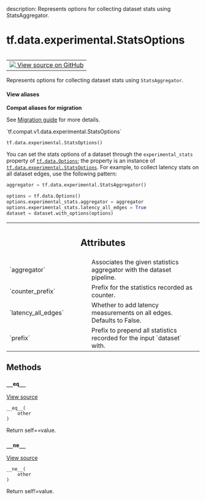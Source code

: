 description: Represents options for collecting dataset stats using StatsAggregator.

<div itemscope itemtype="http://developers.google.com/ReferenceObject">
<meta itemprop="name" content="tf.data.experimental.StatsOptions" />
<meta itemprop="path" content="Stable" />
<meta itemprop="property" content="__eq__"/>
<meta itemprop="property" content="__init__"/>
<meta itemprop="property" content="__ne__"/>
</div>

# tf.data.experimental.StatsOptions

<!-- Insert buttons and diff -->

<table class="tfo-notebook-buttons tfo-api nocontent" align="left">
<td>
  <a target="_blank" href="https://github.com/tensorflow/tensorflow/blob/r2.3/tensorflow/python/data/experimental/ops/stats_options.py#L28-L70">
    <img src="https://www.tensorflow.org/images/GitHub-Mark-32px.png" />
    View source on GitHub
  </a>
</td>
</table>



Represents options for collecting dataset stats using `StatsAggregator`.

<section class="expandable">
  <h4 class="showalways">View aliases</h4>
  <p>
<b>Compat aliases for migration</b>
<p>See
<a href="https://www.tensorflow.org/guide/migrate">Migration guide</a> for
more details.</p>
<p>`tf.compat.v1.data.experimental.StatsOptions`</p>
</p>
</section>

<pre class="devsite-click-to-copy prettyprint lang-py tfo-signature-link">
<code>tf.data.experimental.StatsOptions()
</code></pre>



<!-- Placeholder for "Used in" -->

You can set the stats options of a dataset through the `experimental_stats`
property of <a href="../../../tf/data/Options.md"><code>tf.data.Options</code></a>; the property is an instance of
<a href="../../../tf/data/experimental/StatsOptions.md"><code>tf.data.experimental.StatsOptions</code></a>. For example, to collect latency stats
on all dataset edges, use the following pattern:

```python
aggregator = tf.data.experimental.StatsAggregator()

options = tf.data.Options()
options.experimental_stats.aggregator = aggregator
options.experimental_stats.latency_all_edges = True
dataset = dataset.with_options(options)
```



<!-- Tabular view -->
 <table class="responsive fixed orange">
<colgroup><col width="214px"><col></colgroup>
<tr><th colspan="2"><h2 class="add-link">Attributes</h2></th></tr>

<tr>
<td>
`aggregator`
</td>
<td>
Associates the given statistics aggregator with the dataset pipeline.
</td>
</tr><tr>
<td>
`counter_prefix`
</td>
<td>
Prefix for the statistics recorded as counter.
</td>
</tr><tr>
<td>
`latency_all_edges`
</td>
<td>
Whether to add latency measurements on all edges. Defaults to False.
</td>
</tr><tr>
<td>
`prefix`
</td>
<td>
Prefix to prepend all statistics recorded for the input `dataset` with.
</td>
</tr>
</table>



## Methods

<h3 id="__eq__"><code>__eq__</code></h3>

<a target="_blank" href="https://github.com/tensorflow/tensorflow/blob/r2.3/tensorflow/python/data/util/options.py#L37-L43">View source</a>

<pre class="devsite-click-to-copy prettyprint lang-py tfo-signature-link">
<code>__eq__(
    other
)
</code></pre>

Return self==value.


<h3 id="__ne__"><code>__ne__</code></h3>

<a target="_blank" href="https://github.com/tensorflow/tensorflow/blob/r2.3/tensorflow/python/data/util/options.py#L45-L49">View source</a>

<pre class="devsite-click-to-copy prettyprint lang-py tfo-signature-link">
<code>__ne__(
    other
)
</code></pre>

Return self!=value.





